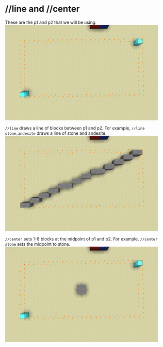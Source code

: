 # //line and //center

These are the p1 and p2 that we will be using:
![](../images/line-center-prep.png)

`//line` draws a line of blocks between p1 and p2. For example, `//line stone,andesite` draws a line of stone and andesite.
![](../images/line.png)

`//center` sets 1-8 blocks at the midpoint of p1 and p2. For example, `//center stone` sets the midpoint to stone.
![](../images/center.png)